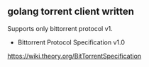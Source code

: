 ## golang torrent client written 

Supports only bittorrent protocol v1. 

* Bittorrent Protocol Specification v1.0


https://wiki.theory.org/BitTorrentSpecification